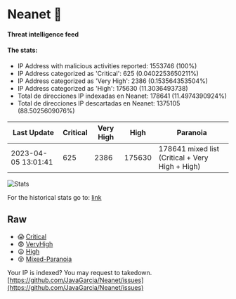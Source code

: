 # Neanet :hocho:
#### Threat intelligence feed
#### The stats:

- IP Address with malicious activities reported: 1553746 (100%)
- IP Address categorized as 'Critical':  625 (0.0402253650211%)
- IP Address categorized as 'Very High':  2386 (0.153564353504%)
- IP Address categorized as 'High':  175630 (11.3036493738)
- Total de direcciones IP indexadas en Neanet:  178641 (11.4974390924%)
- Total de direcciones IP descartadas en Neanet:  1375105 (88.5025609076%)

| Last Update | Critical | Very High | High | Paranoia |
| --- | --- | --- | --- | --- |
| 2023-04-05 13:01:41 | 625 | 2386 | 175630 | 178641 mixed list (Critical + Very High + High)|

![Stats](https://docs.google.com/spreadsheets/d/e/2PACX-1vSnaNMIXVabIpDJjufMlzH7poXnshF3mgd8Is1g9ytUEzVsP5my4Trn8f-xkoLLQ38xpL3HtmUexLo6/pubchart?oid=501124687&format=image)

For the historical stats go to: [link](/stats.csv)
## Raw
- :scream: [Critical](https://raw.githubusercontent.com/JavaGarcia/Neanet/master/blacklists/neanet_critical.txt)
- :fearful: [VeryHigh](https://raw.githubusercontent.com/JavaGarcia/Neanet/master/blacklists/neanet_veryHigh.txtt)
- :frowning: [High](https://raw.githubusercontent.com/JavaGarcia/Neanet/master/blacklists/neanet_high.txt)
- :dizzy_face: [Mixed-Paranoia](https://raw.githubusercontent.com/JavaGarcia/Neanet/master/blacklists/neanet_all.txt)


Your IP is indexed? You may request to takedown. [https://github.com/JavaGarcia/Neanet/issues](https://github.com/JavaGarcia/Neanet/issues)



































































































































































































































































































































































































































































































































































































































































































































































































































































































































































































































































































































































































































































































































































































































































































































































































































































































































































































































































































































































































































































































































































































































































































































































































































































































































































































































































































































































































































































































































































































































































































































































































































































































































































































































































































































































































































































































































































































































































































































































































































































































































































































































































































































































































































































































































































































































































































































































































































































































































































































































































































































































































































































































































































































































































































































































































































































































































































































































































































































































































































































































































































































































































































































































































































































































































































































































































































































































































































































































































































































































































































































































































































































































































































































































































































































































































































































































































































































































































































































































































































































































































































































































































































































































































































































































































































































































































































































































































































































































































































































































































































































































































































































































































































































































































































































































































































































































































































































































































































































































































































































































































































































































































































































































































































































































































































































